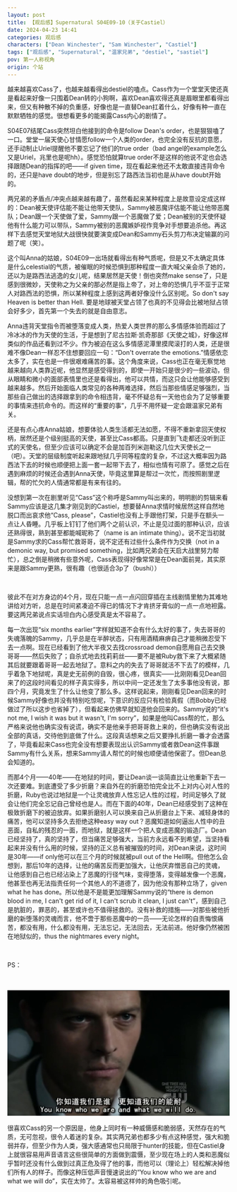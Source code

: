 ```yaml
---
layout: post
title: 【观后感】Supernatural S04E09-10（关于Castiel）
date: 2024-04-23 14:41
categories: 观后感
characters: ["Dean Winchester", "Sam Winchester", "Castiel"]
tags: ["观后感", "Supernatural", "温家兄弟", "destiel", "sastiel"]
pov: 第一人称视角
origin: 个站
---
```


越来越喜欢Cass了，也越来越看得出destiel的嗑点。Cass作为一个堂堂天使还真是看起来好像一只围着Dean转的小狗啊，喜欢Dean喜欢得还真是眉眼里都看得出来，但又有种散不掉的负重感，好像也是一直替Dean扛着什么，好像有种一直在默默牺牲的感觉。很想看更多的能揭露Cass内心的剧情了。

S04E07结尾Cass突然坦白他接到的命令是follow Dean's order，也是狠狠嗑了一口。堂堂一届天使心甘情愿follow一个人类的order，也完全没有反抗的意愿，还手动制止Uriel提醒他不要忘记了他们的true order（bad angel的example怎么又是Uriel，兆里也是呢hh）。感觉恐怕就算true order不是这样的他说不定也会选择跟随Dean的指挥的吧——if given time，现在看起来他还不太敢直接违背命令的，还只是have doubt的地步，但是别忘了路西法当初也是从have doubt开始的。

两兄弟的矛盾点/冲突点越来越有趣了，虽然看起来某种程度上是故意设定成这样的：Dean被天使评估能不能让他带天使队，Sammy被恶魔评估能不能让他带恶魔队；Dean跟一个天使做了爱，Sammy跟一个恶魔做了爱；Dean被别的天使怀疑他有什么能力可以带队，Sammy被别的恶魔嫉妒视作竞争对手想要追杀他。再这样下去感觉天堂地狱大战很快就要演变成Dean和Sammy石头剪刀布决定输赢的问题了呢（笑）。

这个叫Anna的姑娘，S04E09一出场就看得出有种气质呢，但是又不太确定具体是什么celestial的气质，被催眠的时候恐惧到那种程度一直大喊父亲会杀了她的，还以为是路西法逃逸的女儿呢，结果居然是天使！倒也突然make sense了，只是感到很微妙，天使称之为父亲的那必然是指上帝了，对上帝的恐惧几乎不亚于正常人对路西法的恐惧，所以某种程度上感到这两者好像没什么区别呢。So don't say Heaven is better than Hell. 要是地球被天堂占领了也真的不见得会比被地狱占领会好多少，首先第一个失去的就是自由意志。

Anna违背天堂指令而被堕落变成人类，热爱人类世界的那么多情感体验而超过了冷冰冰的作为天使的生活，于是想到了尼古拉斯·凯奇那部《天使之城》，好像这样类似的作品还看到过不少。作为被迫在这么多情感泥潭里摸爬滚打的人类，还是很难不像Dean一样忍不住想要回应一句：“Don't overrate the emotions.”情感依恋太多了，实在也是一件很艰难痛苦的事。这个角度来说，Cass也正在毫无察觉地越来越向人类靠近呢，他显然是感受得到的，即使一开始只是很少的一些波动，但从眼睛和微小的面部表情里也还是看得出，他可以共情，而这只会让他能够感受到越来越多。然后开始面临人类常见的各种两难选择，然后当那些情感足够强烈，当那些自己做出的选择跟拿到的命令相违背，毫不怀疑总有一天他也会为了足够重要的事情来违抗命令的。而这样的“重要的事”，几乎不用怀疑一定会跟温家兄弟有关。

还是有点心疼Anna姑娘，想要体验人类生活都无法如愿，不得不重新拿回天使权柄，居然还是个级别挺高的天使，甚至比Cass都高。只是直到飞走都还没听到正式的天使名，但至少应该可以确定不会是加百列米迦勒这几位大天使长之一（吧）。天堂的层级制度听起来跟地狱几乎同等程度的复杂，不过这大概率因为路西法下去的时候也顺便把上面一套一起带下去了，相似也情有可原了。感觉之后在遇到麻烦的时候还会遇到Anna天使，毕竟这里算是帮过一次忙，而按照剧里逻辑，帮的忙欠的人情通常都是有来有往的。

没想到第一次在剧里听见“Cass”这个称呼是Sammy叫出来的，明明剧的剪辑来看Sammy应该是这几集才刚见到的Castiel，想要替Anna求情时候居然这样自然地脱口而出哀求他“Cass, please”，Castiel也没有上手跟他打架，只是手在额头一点让人昏睡。几乎板上钉钉了他们两个之前认识，不止是见过面的那种认识，应该还熟得很，熟到甚至都能喊昵称了（name is an intimate thing）。说不定当初就是Sammy求的Cass帮忙救哥哥，说不定还有过些什么条件作为交换（not in a demonic way, but promised something，比如两兄弟会在天启大战里努力帮忙），总之倒是稍微有些意外呢，Cass表现得好像常常是在Dean面前晃，其实原来是跟Sammy更熟，很有趣（也很适合3p了（bushi））

<br>

彼此不在对方身边的4个月，现在只能一点一点闪回穿插在主线剧情里勉为其难地讲给对方听，总是在时间紧凑迫不得已的情况下才肯挤牙膏似的一点一点地袒露。要这两兄弟说点实话坦白内心感受真是太不容易了。

每一次出现“six months earlier”字样就知道不会有什么太好的事了，失去哥哥的失魂落魄的Sammy，几乎总是在半醉状态，只有用酒精麻痹自己才能稍微忍受下去一点啊。现在已经看到了他大半夜又去找crossroad demon自愿用自己去交换哥哥——然后失败了；自杀式地去找莉莉丝——要不是被Ruby救下来了大概紧随其后就要跟着哥哥一起去地狱了。意料之内的失去了哥哥就活不下去了的模样，几乎着急下地狱呢，真是史无前例的自毁，很心疼，很真实——比刚刚看见Dean回来了的这段时间看见的样子真实得多，所以中间一定还发生了太多事他没有说，那四个月，究竟发生了什么让他变了那么多。这样说起来，刚刚看见Dean回来的时候Sammy好像也并没有特别吃惊呢，下意识的反应只有检验真假（而Bobby已经做过了所以这步也省掉了），但看起来仿佛早就知道他会回来的。Sammy说的“it's not me, I wish it was but it wasn't, I'm sorry”，如果是他叫Cass帮的忙，那么严格来说他也确实没有说谎，确实不是他亲手把哥哥救上来的，但也确实没有说出全部的真话，交待他到底做了什么。这段真话想来之后又要挣扎折磨一番才会透露了，毕竟看起来Cass也完全没有想要表现出认识Sammy或者救Dean这件事跟Sammy有什么关系，想来Sammy请人帮忙的时候也顺便请他保密了。但Dean总会知道的。

而那4个月——40年——在地狱的时间，要让Dean谈一谈简直比让他重新下去一次还要难。到底遭受了多少折磨？来自外在的折磨恐怕完全比不上对内心对人性的折磨，Ruby也说过地狱是一个让灵魂放弃人性忘记人性的过程，时间足够久了就会让他们完全忘记自己曾经也是人。而在下面的40年，Dean已经感受到了这种在极致折磨下的被迫放弃。如果折磨别人可以换来自己从折磨台上下来、减轻身体的痛苦，他可以坚持多久去拒绝这种easy way out？恶魔知道如何逼出人性中的丑恶面，自私的残忍的一面，而地狱，就是这样一个把人变成恶魔的锻造厂。Dean已经坚持了，真的坚持了，但当痛苦足够强大，当前方永远看不到希望，当坚持看起来并没有什么用的时候，坚持的正义总有被摧毁的时间，对Dean来说，这时间是30年——if only他可以在三个月的时候就被pull out of the Hell啊。但他怎么会想到，那后10年的选择，让他的痛苦反而更加强大，让他厌弃憎恶自己的灵魂，让他感到自己也已经沾染上了恶魔的行径气味，变得堕落，变得越发像一个恶魔，他甚至也再无法指责任何一个其他人的不道德了，因为他没有那种立场了，given what he has done。所以他是不是能更加理解Sammy说的“there is demon blood in me, I can't get rid of it, I can't scrub it clean, I just can't”，感到自己是肮脏的，罪恶的，甚至或许也不值得拯救的。没有补救的措施——对那些被他折磨的新堕落的灵魂而言，他不啻于那些恶魔中的一员——无论怎样的自责悔恨痛苦，都没有用，什么都没有用，无法忘记，无法回去，无法前进。他好像仍然被困在地狱似的，thus the nightmares every night。

<br>

PS：

<br><br>
![](/assets/images/SPN/2024-04-23-SPN-0410-1.jpg)
<br>

很喜欢Cass的另一个原因是，他身上同时有一种威慑感和脆弱感，天然存在的气质，无可忽视，很令人着迷的复杂。其实两兄弟也都多少有点这种感觉，强大和脆弱并存，但至少作为人类，强大感通常也只局限于hunter的技能，但在Castiel身上就很容易用声音语言这些很简单的方面做到震慑，至少现在场上的人类和恶魔似乎暂时还没有什么做到过真正危及得了他的事，而他可以（理论上）轻松解决掉他们所有人的样子。而像这种压低声音慢速说出的“You know who we are and what we will do”，实在太帅了。太容易被这样帅的角色吸引呢。
